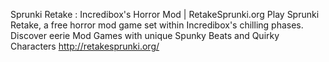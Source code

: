 Sprunki Retake : Incredibox's Horror Mod | RetakeSprunki.org
Play Sprunki Retake, a free horror mod game set within Incredibox's chilling phases. Discover eerie Mod Games with unique Spunky Beats and Quirky Characters
http://retakesprunki.org/    
